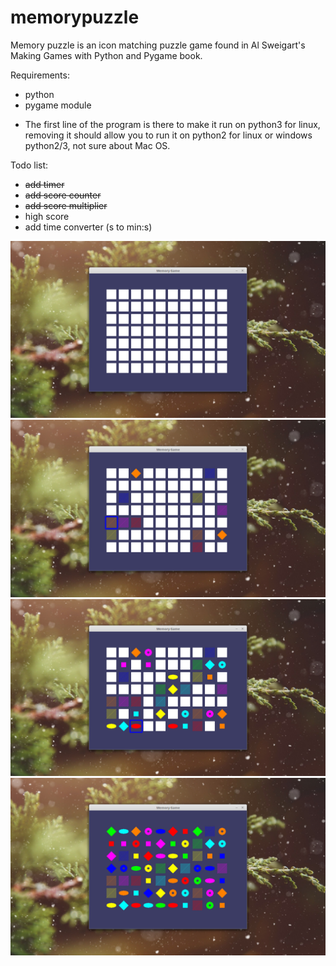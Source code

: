 # memorypuzzle

Memory puzzle is an icon matching puzzle game found in Al Sweigart's Making Games with Python and Pygame book.

Requirements:
- python
- pygame module
* The first line of the program is there to make it run on python3 for linux, removing it should allow you to run it on python2 for
  linux or windows python2/3, not sure about Mac OS.

Todo list:
- ~~add timer~~
- ~~add score counter~~
- ~~add score multiplier~~
- high score
- add time converter (s to min:s)

![](https://github.com/SolaOmi/memorypuzzle/blob/master/mpfull.png)
![](https://github.com/SolaOmi/memorypuzzle/blob/master/mpsome.png)
![](https://github.com/SolaOmi/memorypuzzle/blob/master/mmhalf.png)
![](https://github.com/SolaOmi/memorypuzzle/blob/master/mpcomplete.png)

